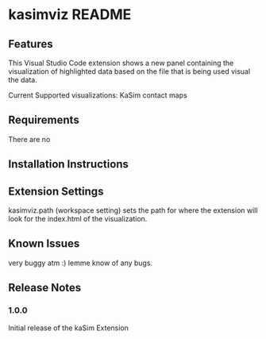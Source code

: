 # kasimviz README

## Features
This Visual Studio Code extension shows a new panel containing the visualization of highlighted data based on the file that is being used visual the data. 

Current Supported visualizations:
KaSim contact maps

## Requirements
There are no 

## Installation Instructions

## Extension Settings
kasimviz.path (workspace setting) sets the path for where the extension will look for the index.html of the visualization.

## Known Issues

very buggy atm :) lemme know of any bugs.

## Release Notes

### 1.0.0

Initial release of the kaSim Extension


